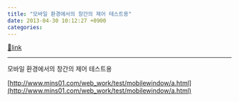 ```yaml
---
title: "모바일 환경에서의 창간의 제어 테스트용"
date: 2013-04-30 10:12:27 +0900
categories: 
---
```

[🔗link](http://www.mins01.com/mh/tech/read/826)
***


모바일 환경에서의 창간의 제어 테스트용

  
[http://www.mins01.com/web_work/test/mobilewindow/a.html](http://www.mins01.com/web_work/test/mobilewindow/a.html)  
  



